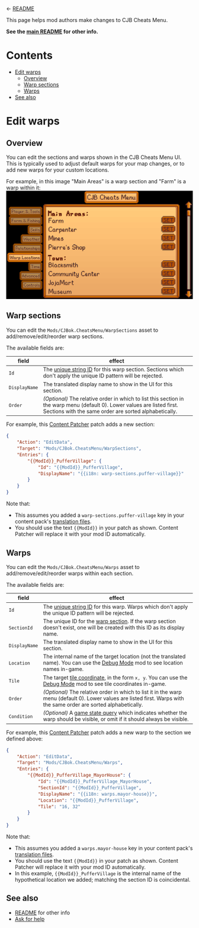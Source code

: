 ﻿← [README](README.md)

This page helps mod authors make changes to CJB Cheats Menu.

**See the [main README](README.md) for other info.**

# Contents
* [Edit warps](#edit-warps)
  * [Overview](#overview)
  * [Warp sections](#warp-sections)
  * [Warps](#warps)
* [See also](#see-also)

# Edit warps
## Overview
You can edit the sections and warps shown in the CJB Cheats Menu UI. This is typically used to
adjust default warps for your map changes, or to add new warps for your custom locations.

For example, in this image "Main Areas" is a warp section and "Farm" is a warp within it:
![](warps.png)

## Warp sections
You can edit the `Mods/CJBok.CheatsMenu/WarpSections` asset to add/remove/edit/reorder warp
sections.

The available fields are:

field         | effect
------------- | ------
`Id`          | The [unique string ID](https://stardewvalleywiki.com/Modding:Common_data_field_types#Unique_string_ID) for this warp section. Sections which don't apply the unique ID pattern will be rejected.
`DisplayName` | The translated display name to show in the UI for this section.
`Order`       | _(Optional)_ The relative order in which to list this section in the warp menu (default 0). Lower values are listed first. Sections with the same order are sorted alphabetically.

For example, this [Content Patcher](https://stardewvalleywiki.com/Modding:Content_Patcher) patch
adds a new section:

```json
{
    "Action": "EditData",
    "Target": "Mods/CJBok.CheatsMenu/WarpSections",
    "Entries": {
        "{{ModId}}_PufferVillage": {
            "Id": "{{ModId}}_PufferVillage",
            "DisplayName": "{{i18n: warp-sections.puffer-village}}"
        }
    }
}
```

Note that:
* This assumes you added a `warp-sections.puffer-village` key in your content pack's [translation
  files](https://github.com/Pathoschild/StardewMods/blob/develop/ContentPatcher/docs/author-guide/translations.md).
* You should use the text `{{ModId}}` in your patch as shown. Content Patcher will replace it with
  your mod ID automatically.

## Warps
You can edit the `Mods/CJBok.CheatsMenu/Warps` asset to add/remove/edit/reorder warps within each
section.

The available fields are:

field         | effect
------------- | ------
`Id`          | The [unique string ID](https://stardewvalleywiki.com/Modding:Common_data_field_types#Unique_string_ID) for this warp. Warps which don't apply the unique ID pattern will be rejected.
`SectionId`   | The unique ID for the [warp section](#warp-sections). If the warp section doesn't exist, one will be created with this ID as its display name.
`DisplayName` | The translated display name to show in the UI for this section.
`Location`    | The internal name of the target location (not the translated name). You can use the [Debug Mode](https://www.nexusmods.com/stardewvalley/mods/679) mod to see location names in-game.
`Tile`        | The target [tile coordinate](https://stardewvalleywiki.com/Modding:Modder_Guide/Game_Fundamentals#Tiles), in the form `x, y`. You can use the [Debug Mode](https://www.nexusmods.com/stardewvalley/mods/679) mod to see tile coordinates in-game.
`Order`       | _(Optional)_ The relative order in which to list it in the warp menu (default 0). Lower values are listed first. Warps with the same order are sorted alphabetically.
`Condition`   | _(Optional)_ A [game state query](https://stardewvalleywiki.com/Modding:Common_data_field_types#Game_state_query) which indicates whether the warp should be visible, or omit if it should always be visible.

For example, this [Content Patcher](https://stardewvalleywiki.com/Modding:Content_Patcher) patch
adds a new warp to the section we defined above:

```json
{
    "Action": "EditData",
    "Target": "Mods/CJBok.CheatsMenu/Warps",
    "Entries": {
        "{{ModId}}_PufferVillage_MayorHouse": {
            "Id": "{{ModId}}_PufferVillage_MayorHouse",
            "SectionId": "{{ModId}}_PufferVillage",
            "DisplayName": "{{i18n: warps.mayor-house}}",
            "Location": "{{ModId}}_PufferVillage",
            "Tile": "16, 32"
        }
    }
}
```

Note that:
* This assumes you added a `warps.mayor-house` key in your content pack's [translation
  files](https://github.com/Pathoschild/StardewMods/blob/develop/ContentPatcher/docs/author-guide/translations.md).
* You should use the text `{{ModId}}` in your patch as shown. Content Patcher will replace it with
  your mod ID automatically.
* In this example, `{{ModId}}_PufferVillage` is the internal name of the hypothetical location we
  added; matching the section ID is coincidental.

## See also
* [README](README.md) for other info
* [Ask for help](https://stardewvalleywiki.com/Modding:Help)
